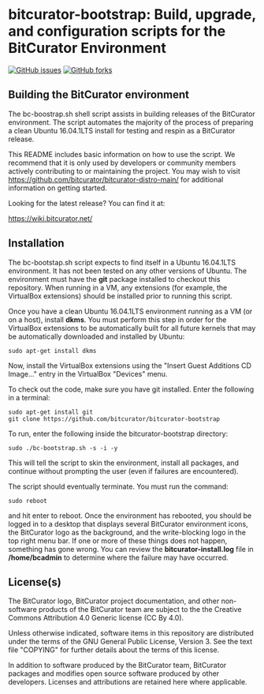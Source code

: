 # bitcurator-bootstrap: Build, upgrade, and configuration scripts for the BitCurator Environment

[![GitHub issues](https://img.shields.io/github/issues/bitcurator/bitcurator-distro-bootstrap.svg)](https://github.com/bitcurator/bitcurator-distro-bootstrap/issues)
[![GitHub forks](https://img.shields.io/github/forks/bitcurator/bitcurator-distro-bootstrap.svg)](https://github.com/bitcurator/bitcurator-distro-bootstrap/network)

## Building the BitCurator environment

The bc-boostrap.sh shell script assists in building releases of the BitCurator environment. The script automates the majority of the process of preparing a clean Ubuntu 16.04.1LTS install for testing and respin as a BitCurator release.

This README includes basic information on how to use the script. We recommend that it is only used by developers or community members actively contributing to or maintaining the project. You may wish to visit https://github.com/bitcurator/bitcurator-distro-main/ for additional information on getting started.

Looking for the latest release? You can find it at:

https://wiki.bitcurator.net/

## Installation

The bc-bootstap.sh script expects to find itself in a Ubuntu 16.04.1LTS environment. It has not been tested on any other versions of Ubuntu. The environment must have the **git** package installed to checkout this repository. When running in a VM, any extensions (for example, the VirtualBox extensions) should be installed prior to running this script.

Once you have a clean Ubuntu 16.04.1LTS environment running as a VM (or on a host), install **dkms**. You must perform this step in order for the VirtualBox extensions to be automatically built for all future kernels that may be automatically downloaded and installed by Ubuntu:

```shell
sudo apt-get install dkms
```

Now, install the VirtualBox extensions using the "Insert Guest Additions CD Image..." entry in the VirtualBox "Devices" menu.

To check out the code, make sure you have git installed. Enter the following in a terminal:

```shell
sudo apt-get install git
git clone https://github.com/bitcurator/bitcurator-bootstrap
```

To run, enter the following inside the bitcurator-bootstrap directory:

```shell
sudo ./bc-bootstrap.sh -s -i -y
```

This will tell the script to skin the environment, install all packages, and continue without prompting the user (even if failures are encountered).

The script should eventually terminate. You must run the command:

```shell
sudo reboot
```
and hit enter to reboot. Once the environment has rebooted, you should be logged in to a desktop that displays several BitCurator environment icons, the BitCurator logo as the background, and the write-blocking logo in the top right menu bar. If one or more of these things does not happen, something has gone wrong. You can review the **bitcurator-install.log** file in **/home/bcadmin** to determine where the failure may have occurred.

## License(s)

The BitCurator logo, BitCurator project documentation, and other non-software products of the BitCurator team are subject to the the Creative Commons Attribution 4.0 Generic license (CC By 4.0).

Unless otherwise indicated, software items in this repository are distributed under the terms of the GNU General Public License, Version 3. See the text file "COPYING" for further details about the terms of this license.

In addition to software produced by the BitCurator team, BitCurator packages and modifies open source software produced by other developers. Licenses and attributions are retained here where applicable.

